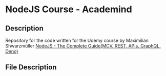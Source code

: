 # NodeJS Course - Academind
## Description
Repository for the code written for the Udemy course by Maximilian Shwarzmüller [NodeJS - The Complete Guide(MCV, REST, APIs, GraphQL, Deno)](https://www.udemy.com/course/nodejs-the-complete-guide/)
## File Description

